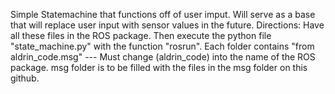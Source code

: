 Simple Statemachine that functions off of user imput. Will serve as a base that will replace user input with sensor values in the future. 
Directions: Have all these files in the ROS package. Then execute the python file "state_machine.py" with the function "rosrun". Each folder contains "from aldrin_code.msg" --- Must change (aldrin_code) into the name of the ROS package. msg folder is to be filled with the files in the msg folder on this github.
